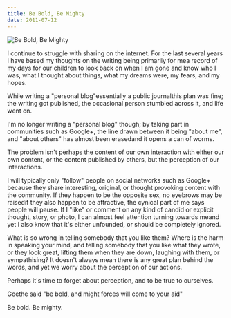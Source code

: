 ```yaml
---
title: Be Bold, Be Mighty
date: 2011-07-12
---
```


![Be Bold, Be Mighty](https://source.unsplash.com/qTpc0Vj4YoE/1600x900)

I continue to struggle with sharing on the internet. For the last several years I have based my thoughts on the writing being primarily for mea record of my days for our children to look back on when I am gone and know who I was, what I thought about things, what my dreams were, my fears, and my hopes.

While writing a "personal blog"essentially a public journalthis plan was fine; the writing got published, the occasional person stumbled across it, and life went on.

I'm no longer writing a "personal blog" though; by taking part in communities such as Google+, the line drawn between it being "about me", and "about others" has almost been erasedand it opens a can of worms.

The problem isn't perhaps the content of our own interaction with either our own content, or the content published by others, but the perception of our interactions.

I will typically only "follow" people on social networks such as Google+ because they share interesting, original, or thought provoking content with the community. If they happen to be the opposite sex, no eyebrows may be raisedif they also happen to be attractive, the cynical part of me says people will pause. If I "like" or comment on any kind of candid or explicit thought, story, or photo, I can almost feel attention turning towards meand yet I also know that it's either unfounded, or should be completely ignored.

What is so wrong in telling somebody that you like them? Where is the harm in speaking your mind, and telling somebody that you like what they wrote, or they look great, lifting them when they are down, laughing with them, or sympathising? It doesn't always mean there is any great plan behind the words, and yet we worry about the perception of our actions.

Perhaps it's time to forget about perception, and to be true to ourselves.

Goethe said "be bold, and might forces will come to your aid"

Be bold. Be mighty.